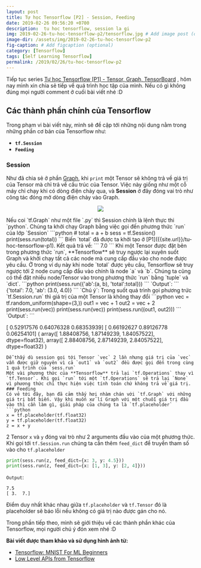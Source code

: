 ```yaml
---
layout: post
title: Tự học Tensorflow [P2] - Session, Feeding
date: 2019-02-26 09:56:20 +0700
description:  tu hoc tensorflow, session la gi
img: 2019-02-26-tu-hoc-tensorflow-p2/tensorflow.jpg # Add image post (optional)
image-dir: /assets/img/2019-02-26-tu-hoc-tensorflow-p2
fig-caption: # Add figcaption (optional)
category: [Tensorflow]
tags: [Self Learning Tensorflow]
permalink: /2019/02/26/tu-hoc-tensorflow-p2
---
```

Tiếp tục series [Tự học Tensorflow [P1] - Tensor, Graph, TensorBoard]({{site.url}}/tu-hoc-tensorflow-p1) , hôm nay mình xin chia sẻ tiếp về quá trình học tập của mình. Nếu có gì không đúng mọi người comment ở cuối bài viết nhé :D

## Các thành phần chính của Tensorflow

Trong phạm vi bài viết này, mình sẽ đề cập tới những nội dung nằm trong những phần cơ bản của Tensorflow như:
* **`tf.Session`**
*  **`Feeding`**

### Session

Như đã chia sẻ ở phần [Graph]({{site.url}}/tu-hoc-tensorflow-p1), khi `print` một Tensor sẽ không trả về giá trị của Tensor mà chỉ trả về cấu trúc của Tensor. Việc này giống như một cỗ máy chỉ chạy khi có dòng điện chảy qua, và **Session** ở đây đóng vai trò như công tác đóng mở dòng điện chảy vào Graph.
<p align="center"><img src="{{page.image-dir}}/session.png"/></p>
Nếu coi `tf.Graph` như một file `.py` thì Session chính là lệnh thực thi `python`.
Chúng ta khởi chạy Graph bằng việc gọi đến phương thức `run` của lớp `Session`
```python
# total = a + b
sess = tf.Session()
print(sess.run(total))
```
Biến `total` đã được ta khởi tạo ở [P1]({{site.url}}/tu-hoc-tensorflow-p1). Kết quả trả về:
```
7.0
```
Khi một Tensor được đặt bên trong phương thức `run`, **Tensorflow** sẽ truy ngược lại xuyên suốt Graph và khởi chạy tất cả các node mà cung cấp đầu vào cho node được yêu cầu. Ở trong ví dụ này khi node `total` được yêu cầu, Tensorflow sẽ truy ngược tới 2 node cung cấp đầu vào chính là node `a` và `b`. Chúng ta cũng có thể đặt nhiều node/Tensor vào trong phương thức `run` bằng `tuple` và `dict`.
```python
print(sess.run({'ab':(a, b), 'total':total}))
```
`Output`:
```
{'total': 7.0, 'ab': (3.0, 4.0)}
```
`Chú ý`: Trong suốt quá trình gọi phương trức `tf.Session.run` thì giá trị của một Tensor là không thay đổi
```python
vec = tf.random_uniform(shape=(3,))
out1 = vec + 1
out2 = vec + 2
print(sess.run(vec))
print(sess.run(vec))
print(sess.run((out1, out2)))
```
`Output`:
```

[ 0.52917576  0.64076328  0.68353939]
[ 0.66192627  0.89126778  0.06254101]
(
  array([ 1.88408756,  1.87149239,  1.84057522], dtype=float32),
  array([ 2.88408756,  2.87149239,  2.84057522], dtype=float32)
)
```
Dễ thấy dù session gọi tới Tensor `vec` 2 lần nhưng giá trị của `vec` vẫn được giữ nguyên vì cả `out1` và `out2` đều được gọi đến trong cùng 1 quá trình của `sess.run`
Một vài phương thức của **Tensorflow** trả lại `tf.Operations` thay vì `tf.Tensor`. Khi gọi `run` tới một `tf.Operations` sẽ trả lại `None` vì phương thức chỉ thực hiện việc tính toán chứ không trả về giá trị.
### Feeding
Có vẻ tới đây, bạn đã cảm thấy hơi nhàm chán với `tf.Graph` với những giá trị bất biến. Vậy khi muốn xử lí Graph với một chuỗi giá trị đầu vào thì cần làm gì, giải pháp của chúng ta là `tf.placeholder`
```python
x = tf.placeholder(tf.float32)
y = tf.placeholder(tf.float32)
z = x + y
```
2 Tensor `x` và `y` đóng vai trò như 2 arguments đầu vào của một phương thức. Khi gọi tới `tf.Session.run` chúng ta cần thêm `feed_dict` để truyền tham số vào cho `tf.placeholder`
```python
print(sess.run(z, feed_dict={x: 3, y: 4.5}))
print(sess.run(z, feed_dict={x: [1, 3], y: [2, 4]}))
```
`Output`:
```
7.5
[ 3.  7.]
```
Điểm duy nhất khác nhau giữa `tf.placeholder` và `tf.Tensor` đó là placeholder sẽ báo lỗi nếu không có giá trị nào được gán cho nó.

Trong phần tiếp theo, mình sẽ giới thiệu về các thành phần khác của Tensorflow, mọi người chú ý đón xem nhé :D 

**Bài viết được tham khảo và sử dụng hình ảnh từ:**

* [Tensorflow: MNIST For ML Beginners](https://dataplatform.cloud.ibm.com/analytics/notebooks/91440c8b-0bfb-471e-b04e-235e4d9f510d/view?access_token=fb4380415a903111e26cec3bd95d8ba91a04746185c866fecde9d36643fa5585)
* [Low Level APIs from Tensorflow](https://www.tensorflow.org/guide/low_level_intro)
